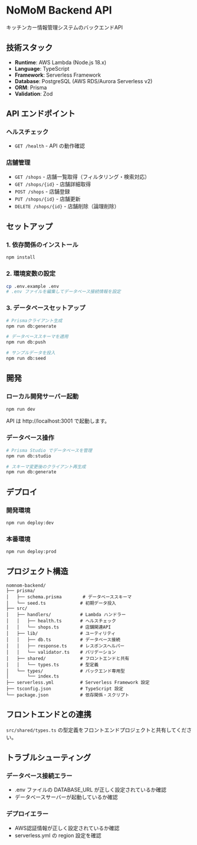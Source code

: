 # NoMoM Backend API

キッチンカー情報管理システムのバックエンドAPI

## 技術スタック

- **Runtime**: AWS Lambda (Node.js 18.x)
- **Language**: TypeScript
- **Framework**: Serverless Framework
- **Database**: PostgreSQL (AWS RDS/Aurora Serverless v2)
- **ORM**: Prisma
- **Validation**: Zod

## API エンドポイント

### ヘルスチェック
- `GET /health` - API の動作確認

### 店舗管理
- `GET /shops` - 店舗一覧取得（フィルタリング・検索対応）
- `GET /shops/{id}` - 店舗詳細取得
- `POST /shops` - 店舗登録
- `PUT /shops/{id}` - 店舗更新
- `DELETE /shops/{id}` - 店舗削除（論理削除）

## セットアップ

### 1. 依存関係のインストール
```bash
npm install
```

### 2. 環境変数の設定
```bash
cp .env.example .env
# .env ファイルを編集してデータベース接続情報を設定
```

### 3. データベースセットアップ
```bash
# Prismaクライアント生成
npm run db:generate

# データベーススキーマを適用
npm run db:push

# サンプルデータを投入
npm run db:seed
```

## 開発

### ローカル開発サーバー起動
```bash
npm run dev
```

API は http://localhost:3001 で起動します。

### データベース操作
```bash
# Prisma Studio でデータベースを管理
npm run db:studio

# スキーマ変更後のクライアント再生成
npm run db:generate
```

## デプロイ

### 開発環境
```bash
npm run deploy:dev
```

### 本番環境
```bash
npm run deploy:prod
```

## プロジェクト構造

```
nomnom-backend/
├── prisma/
│   ├── schema.prisma        # データベーススキーマ
│   └── seed.ts             # 初期データ投入
├── src/
│   ├── handlers/           # Lambda ハンドラー
│   │   ├── health.ts       # ヘルスチェック
│   │   └── shops.ts        # 店舗関連API
│   ├── lib/                # ユーティリティ
│   │   ├── db.ts           # データベース接続
│   │   ├── response.ts     # レスポンスヘルパー
│   │   └── validator.ts    # バリデーション
│   ├── shared/             # フロントエンドと共有
│   │   └── types.ts        # 型定義
│   └── types/              # バックエンド専用型
│       └── index.ts
├── serverless.yml          # Serverless Framework 設定
├── tsconfig.json           # TypeScript 設定
└── package.json            # 依存関係・スクリプト
```

## フロントエンドとの連携

`src/shared/types.ts` の型定義をフロントエンドプロジェクトと共有してください。

## トラブルシューティング

### データベース接続エラー
- .env ファイルの DATABASE_URL が正しく設定されているか確認
- データベースサーバーが起動しているか確認

### デプロイエラー
- AWS認証情報が正しく設定されているか確認
- serverless.yml の region 設定を確認